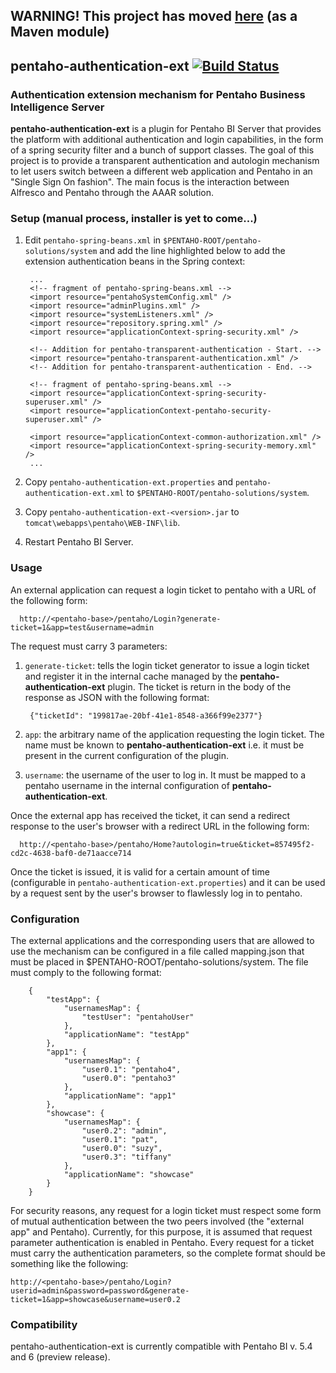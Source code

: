 ## WARNING! This project has moved [here](https://github.com/Rospaccio/pentaho-transparent-authentication) (as a Maven module)

## pentaho-authentication-ext [![Build Status](https://travis-ci.org/Rospaccio/pentaho-authentication-ext.svg?branch=pentaho-5.4)](https://travis-ci.org/Rospaccio/pentaho-authentication-ext)
### Authentication extension mechanism for Pentaho Business Intelligence Server

**pentaho-authentication-ext** is a plugin for Pentaho BI Server that provides the platform with additional
authentication and login capabilities, in the form of a
spring security filter and a bunch of support classes. The goal of this project is to provide a transparent authentication and autologin
mechanism to let users switch between a different web application and Pentaho in an
 "Single Sign On fashion". The main focus is  the interaction
between Alfresco and Pentaho through the AAAR solution.

### Setup (manual process, installer is yet to come...)

1. Edit `pentaho-spring-beans.xml` in `$PENTAHO-ROOT/pentaho-solutions/system` and add
the line highlighted below to add the extension authentication beans in the Spring context:

		...
		<!-- fragment of pentaho-spring-beans.xml -->
		<import resource="pentahoSystemConfig.xml" />
		<import resource="adminPlugins.xml" />
		<import resource="systemListeners.xml" />
		<import resource="repository.spring.xml" />
		<import resource="applicationContext-spring-security.xml" />

		<!-- Addition for pentaho-transparent-authentication - Start. -->
		<import resource="pentaho-transparent-authentication.xml" />
		<!-- Addition for pentaho-transparent-authentication - End. -->

		<!-- fragment of pentaho-spring-beans.xml -->
		<import resource="applicationContext-spring-security-superuser.xml" />  
		<import resource="applicationContext-pentaho-security-superuser.xml" />

		<import resource="applicationContext-common-authorization.xml" />
		<import resource="applicationContext-spring-security-memory.xml" />
		...

2. Copy `pentaho-authentication-ext.properties` and `pentaho-authentication-ext.xml` to
`$PENTAHO-ROOT/pentaho-solutions/system`.

3. Copy `pentaho-authentication-ext-<version>.jar` to `tomcat\webapps\pentaho\WEB-INF\lib`.
4. Restart Pentaho BI Server.

### Usage
An external application can request a login ticket to pentaho with a URL of the following form:

      http://<pentaho-base>/pentaho/Login?generate-ticket=1&app=test&username=admin

The request must carry 3 parameters:

1. `generate-ticket`: tells the login ticket generator to issue a login ticket and register it in the internal cache managed by the **pentaho-authentication-ext** plugin. The ticket is return in the body of the response as JSON with the following format:

        {"ticketId": "199817ae-20bf-41e1-8548-a366f99e2377"}

2. `app`: the arbitrary name of the application requesting the login ticket. The name must be known to **pentaho-authentication-ext** i.e. it must be present in the current configuration of the plugin.

3. `username`: the username of the user to log in. It must be mapped to a pentaho username in the internal configuration of **pentaho-authentication-ext**.

Once the external app has received the ticket, it can send a redirect response to the user's browser with a redirect URL in the following form:

      http://<pentaho-base>/pentaho/Home?autologin=true&ticket=857495f2-cd2c-4638-baf0-de71aacce714

Once the ticket is issued, it is valid for a certain amount of time (configurable in `pentaho-authentication-ext.properties`) and it can be used by a request sent by the user's browser to flawlessly log in to pentaho.

### Configuration
The external applications and the corresponding users that are allowed to use the mechanism can be configured in a file called mapping.json that must be placed in $PENTAHO-ROOT/pentaho-solutions/system. The file must comply to the following format:

		{
		    "testApp": {
		        "usernamesMap": {
		            "testUser": "pentahoUser"
		        },
		        "applicationName": "testApp"
		    },
		    "app1": {
		        "usernamesMap": {
		            "user0.1": "pentaho4",
		            "user0.0": "pentaho3"
		        },
		        "applicationName": "app1"
		    },
		    "showcase": {
		        "usernamesMap": {
		            "user0.2": "admin",
		            "user0.1": "pat",
		            "user0.0": "suzy",
		            "user0.3": "tiffany"
		        },
		        "applicationName": "showcase"
		    }
		}  

For security reasons, any request for a login ticket must respect some form of mutual authentication between the two peers involved (the "external app" and Pentaho). Currently, for this purpose, it is assumed that request parameter authentication is enabled in Pentaho.
Every request for a ticket must carry the authentication parameters, so the complete format should be something like the following:

    http://<pentaho-base>/pentaho/Login?userid=admin&password=password&generate-ticket=1&app=showcase&username=user0.2


### Compatibility
pentaho-authentication-ext is currently compatible with Pentaho BI v. 5.4 and 6 (preview release).
